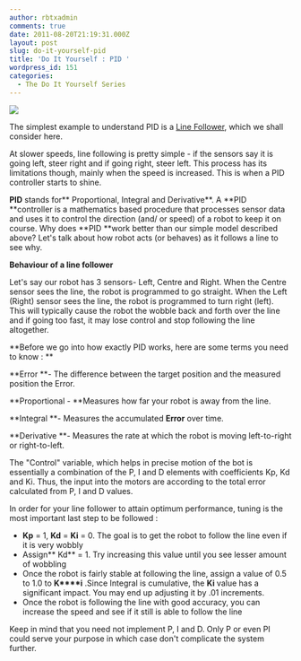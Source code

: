 ```yaml
---
author: rbtxadmin
comments: true
date: 2011-08-20T21:19:31.000Z
layout: post
slug: do-it-yourself-pid
title: 'Do It Yourself : PID '
wordpress_id: 151
categories:
  - The Do It Yourself Series
---
```


**![](https://www.robotix.in/img/blog/2011/08/PID_picture-217x300.png)**

The simplest example to understand PID is a [Line Follower](http://en.wikipedia.org/wiki/Mobile_robot#Line-following_robot), which we shall consider here.

At slower speeds, line following is pretty simple - if the sensors say it is going left, steer right and if going right, steer left. This process has its limitations though, mainly when the speed is increased.  This is when a PID controller starts to shine.

**PID** stands for** Proportional, Integral and Derivative**.  A **PID **controller is a mathematics based procedure that processes sensor data and uses it to control the direction (and/ or speed) of a robot to keep it on course. Why does **PID **work better than our simple model described above? Let's talk about how robot acts (or behaves) as it follows a line to see why.

**Behaviour of a line follower**

Let's say our robot has 3 sensors- Left, Centre and Right. When the Centre sensor sees the line, the robot is programmed to go straight. When the Left (Right) sensor sees the line, the robot is programmed to turn right (left). This will typically cause the robot the wobble back and forth over the line and if going too fast, it may lose control and stop following the line altogether.

**Before we go into how exactly PID works, here are some terms you need to know : **

**Error **- The difference between the target position and the measured position the Error.

**Proportional - **Measures how far your robot is away from the line.

**Integral **- Measures the accumulated **Error** over time.

**Derivative **- Measures the rate at which the robot is moving left-to-right or right-to-left.

The "Control" variable, which helps in precise motion of the bot is essentially a combination of the P, I and D elements with coefficients Kp, Kd and Ki. Thus, the input into the motors are according to the total error calculated from P, I and D values.

In order for your line follower to attain optimum performance, tuning is the most important last step to be followed :
- **Kp** = 1, **Kd** = **Ki** = 0. The goal is to get the robot to follow the line even if it is very wobbly
- Assign** Kd** = 1. Try increasing this value until you see lesser amount of wobbling
- Once the robot is fairly stable at following the line, assign a value of 0.5 to 1.0 to **K****i** .Since Integral is cumulative, the **Ki** value has a significant impact. You may end up adjusting it by .01 increments.
- Once the robot is following the line with good accuracy, you can increase the speed and see if it still is able to follow the line

Keep in mind that you need not implement P, I and D. Only P or even PI could serve your purpose in which case don't complicate the system further.
